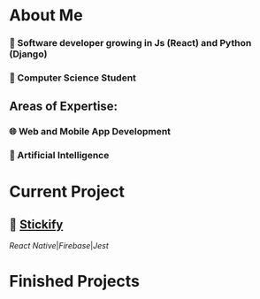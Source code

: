 # About Me
### 💾 Software developer growing in Js (React) and Python (Django)

### 💾 Computer Science Student

## Areas of Expertise: 

### 🌐 Web and Mobile App Development

### 🧠 Artificial Intelligence

# Current Project
## 📝 [Stickify](https://github.com/opielapatryk/StickifyFireBase)
*React Native*|*Firebase*|*Jest*


# Finished Projects 
